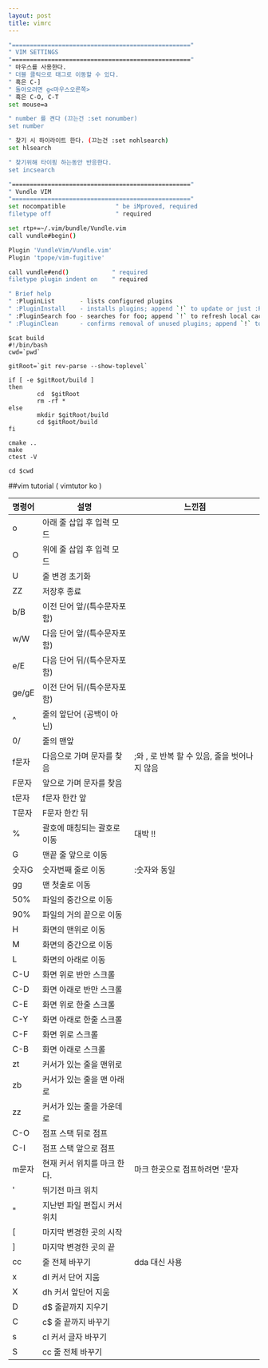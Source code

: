 ```yaml
---
layout: post
title: vimrc
---
```



``` bash
"=================================================="
" VIM SETTINGS
"=================================================="
" 마우스를 사용한다. 
" 더블 클릭으로 태그로 이동할 수 있다. 
" 혹은 C-]
" 돌아오려면 g<마우스오른쪽>
" 혹은 C-O, C-T
set mouse=a 

" number 를 켠다 (끄는건 :set nonumber)
set number 

" 찾기 시 하이라이트 한다. (끄는건 :set nohlsearch)
set hlsearch

" 찾기위해 타이핑 하는동안 반응한다. 
set incsearch

"=================================================="
" Vundle VIM
"=================================================="
set nocompatible              " be iMproved, required
filetype off                  " required

set rtp+=~/.vim/bundle/Vundle.vim
call vundle#begin()

Plugin 'VundleVim/Vundle.vim'
Plugin 'tpope/vim-fugitive'

call vundle#end()            " required
filetype plugin indent on    " required

" Brief help
" :PluginList       - lists configured plugins
" :PluginInstall    - installs plugins; append `!` to update or just :PluginUpdate
" :PluginSearch foo - searches for foo; append `!` to refresh local cache
" :PluginClean      - confirms removal of unused plugins; append `!` to auto-approve removal
```
```
$cat build
#!/bin/bash                                                                                                                        
cwd=`pwd`

gitRoot=`git rev-parse --show-toplevel`

if [ -e $gitRoot/build ]
then
        cd  $gitRoot
        rm -rf *
else
        mkdir $gitRoot/build
        cd $gitRoot/build
fi

cmake ..
make
ctest -V

cd $cwd
```

##vim tutorial ( vimtutor ko )

| 명령어 | 설명 | 느낀점 |
|------|------|-----|
|o |아래 줄 삽입 후 입력 모드  | |
|O |위에 줄 삽입 후 입력 모드  | |
|U| 줄 변경 초기화 ||
|ZZ| 저장후 종료 ||
|b/B | 이전 단어 앞/(특수문자포함)||
|w/W | 다음 단어 앞/(특수문자포함)||
|e/E| 다음 단어 뒤/(특수문자포함) ||
|ge/gE| 이전 단어 뒤/(특수문자포함)||
|^|줄의 앞단어 (공백이 아닌) ||
|0/<Home>| 줄의 맨앞 ||
|f문자| 다음으로 가며 문자를 찾음 |;와 , 로 반복 할 수 있음, 줄을 벗어나지 않음 |
|F문자 | 앞으로 가며 문자를 찾음 ||
|t문자 | f문자 한칸 앞 ||
|T문자 | F문자 한칸 뒤 ||
|%| 괄호에 매칭되는 괄호로 이동 |대박 !!|
|G| 맨끝 줄 앞으로 이동 ||
|숫자G | 숫자번째 줄로 이동 |:숫자와 동일 |
|gg| 맨 첫출로 이동 ||
|50% | 파일의 중간으로 이동 ||
|90% | 파일의 거의 끝으로 이동 ||
|H| 화면의 맨위로 이동 ||
|M| 화면의 중간으로 이동 ||
|L| 화면의 아래로 이동 ||
|C-U| 화면 위로 반만 스크롤 ||
|C-D| 화면 아래로 반만 스크롤 ||
|C-E| 화면 위로 한줄 스크롤 ||
|C-Y| 화면 아래로 한줄 스크롤 ||
|C-F| 화면 위로 스크롤 ||
|C-B| 화면 아래로 스크롤 ||
|zt| 커서가 있는 줄을 맨위로 ||
|zb| 커서가 있는 줄을 맨 아래로 ||
|zz| 커서가 있는 줄을 가운데로 ||
|C-O| 점프 스택 뒤로 점프 ||
|C-I| 점프 스택 앞으로 점프 ||
|m문자| 현재 커서 위치를 마크 한다. | 마크 한곳으로 점프하려면 '문자 |
|'| 뛰기전 마크 위치 ||
|"| 지난번 파일 편집시 커서 위치 ||
|[| 마지막 변경한 곳의 시작 ||
|]| 마지막 변경한 곳의 끝 ||
|cc| 줄 전체 바꾸기 | dda 대신 사용 |
|x| dl 커서 단어 지움 ||
|X | dh 커서 앞단어 지움||
|D | d$ 줄끝까지 지우기 ||
|C | c$ 줄 끝까지 바꾸기 ||
|s | cl 커서 글자 바꾸기 ||
|S | cc 줄 전체 바꾸기 ||
